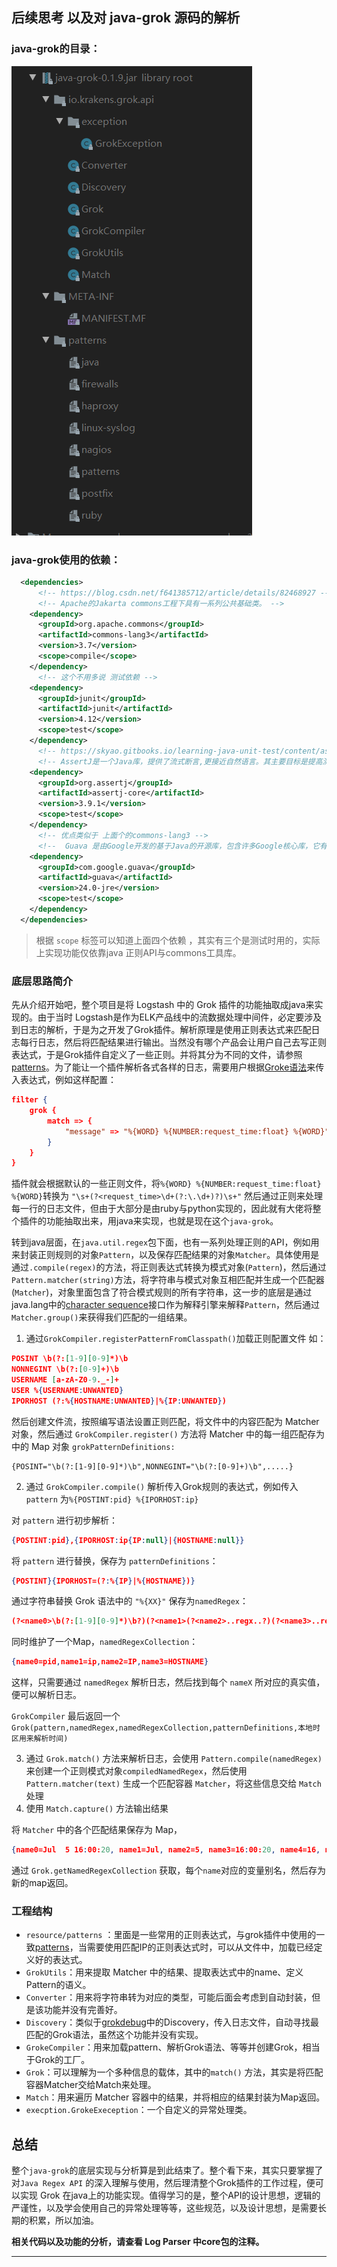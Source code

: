 ## 后续思考 以及对 java-grok 源码的解析

### java-grok的目录：

![image-20210714151848771](java-grok源码解析-IMG/Grok的目录.png)





### java-grok使用的依赖：

```xml
  <dependencies>
      <!-- https://blog.csdn.net/f641385712/article/details/82468927 -->
      <!-- Apache的Jakarta commons工程下具有一系列公共基础类。 -->
    <dependency>
      <groupId>org.apache.commons</groupId>
      <artifactId>commons-lang3</artifactId>
      <version>3.7</version>
      <scope>compile</scope>
    </dependency>
      <!-- 这个不用多说 测试依赖 -->
    <dependency>
      <groupId>junit</groupId>
      <artifactId>junit</artifactId>
      <version>4.12</version>
      <scope>test</scope>
    </dependency>
      <!-- https://skyao.gitbooks.io/learning-java-unit-test/content/assertj/ -->
      <!-- AssertJ是一个Java库，提供了流式断言,更接近自然语言。其主要目标是提高测试代码的可读性，使测试更容易维护。 -->
    <dependency>
      <groupId>org.assertj</groupId>
      <artifactId>assertj-core</artifactId>
      <version>3.9.1</version>
      <scope>test</scope>
    </dependency>
      <!-- 优点类似于 上面个的commons-lang3 -->
      <!--  Guava 是由Google开发的基于Java的开源库，包含许多Google核心库，它有助于最佳编码实践，并有助于减少编码错误。 -->      
    <dependency>
      <groupId>com.google.guava</groupId>
      <artifactId>guava</artifactId>
      <version>24.0-jre</version>
      <scope>test</scope>
    </dependency>
  </dependencies>

```

> 根据 `scope` 标签可以知道上面四个依赖 ，其实有三个是测试时用的，实际上实现功能仅依靠java 正则API与commons工具库。

### 底层思路简介

先从介绍开始吧，整个项目是将 Logstash 中的 Grok 插件的功能抽取成java来实现的。由于当时 Logstash是作为ELK产品线中的流数据处理中间件，必定要涉及到日志的解析，于是为之开发了Grok插件。解析原理是使用正则表达式来匹配日志每行日志，然后将匹配结果进行输出。当然没有哪个产品会让用户自己去写正则表达式，于是Grok插件自定义了一些正则。并将其分为不同的文件，请参照[patterns][patterns]。为了能让一个插件解析各式各样的日志，需要用户根据[Groke语法][plugins-filters-grok]来传入表达式，例如这样配置：

```json
filter {
    grok {
        match => {
            "message" => "%{WORD} %{NUMBER:request_time:float} %{WORD}"
        }
    }
}
```

插件就会根据默认的一些正则文件，将`%{WORD} %{NUMBER:request_time:float} %{WORD}`转换为 `"\s+(?<request_time>\d+(?:\.\d+)?)\s+"` 然后通过正则来处理每一行的日志文件，但由于大部分是由ruby与python实现的，因此就有大佬将整个插件的功能抽取出来，用java来实现，也就是现在这个`java-grok`。



转到java层面，在`java.util.regex`包下面，也有一系列处理正则的API，例如用来封装正则规则的对象`Pattern`，以及保存匹配结果的对象`Matcher`。具体使用是通过`.compile(regex)`的方法，将正则表达式转换为模式对象(`Pattern`)，然后通过`Pattern.matcher(string)`方法，将字符串与模式对象互相匹配并生成一个匹配器(`Matcher`)，对象里面包含了符合模式规则的所有字符串，这一步的底层是通过java.lang中的[character sequence](https://docs.oracle.com/javase/8/docs/api/java/lang/CharSequence.html)接口作为解释引擎来解释`Pattern`，然后通过`Matcher.group()`来获得我们匹配的一组结果。



1. 通过`GrokCompiler.registerPatternFromClasspath()`加载正则配置文件 如：

```json
POSINT \b(?:[1-9][0-9]*)\b
NONNEGINT \b(?:[0-9]+)\b
USERNAME [a-zA-Z0-9._-]+
USER %{USERNAME:UNWANTED}
IPORHOST (?:%{HOSTNAME:UNWANTED}|%{IP:UNWANTED})
```

然后创建文件流，按照编写语法设置正则匹配，将文件中的内容匹配为 Matcher 对象，然后通过 `GrokCompiler.register()` 方法将 Matcher 中的每一组匹配存为 中的  Map 对象 `grokPatternDefinitions:`

```
{POSINT="\b(?:[1-9][0-9]*)\b",NONNEGINT="\b(?:[0-9]+)\b",.....}
```



2. 通过 `GrokCompiler.compile()` 解析传入Grok规则的表达式，例如传入 `pattern` 为`%{POSTINT:pid} %{IPORHOST:ip}` 

对 `pattern` 进行初步解析：

```json
{POSTINT:pid},{IPORHOST:ip{IP:null}|{HOSTNAME:null}} 
```

将 `pattern` 进行替换，保存为 `patternDefinitions`：

```json
{POSTINT}{IPORHOST=(?:%{IP}|%{HOSTNAME})}
```

通过字符串替换 Grok 语法中的 `"%{XX}"` 保存为`namedRegex`：

```json
(?<name0>\b(?:[1-9][0-9]*)\b?)(?<name1>(?<name2>..regx..?)(?<name3>..regx..?)?)
```

同时维护了一个Map，`namedRegexCollection`：

```json
{name0=pid,name1=ip,name2=IP,name3=HOSTNAME}
```

这样，只需要通过 `namedRegex` 解析日志，然后找到每个 `nameX` 所对应的真实值，便可以解析日志。

`GrokCompiler` 最后返回一个 `Grok(pattern,namedRegex,namedRegexCollection,patternDefinitions,本地时区用来解析时间)`




3. 通过 `Grok.match()` 方法来解析日志，会使用 `Pattern.compile(namedRegex)` 来创建一个正则模式对象`compiledNamedRegex`，然后使用`Pattern.matcher(text)` 生成一个匹配容器 `Matcher`，将这些信息交给 `Match` 处理
4. 使用 `Match.capture()` 方法输出结果

将 `Matcher` 中的各个匹配结果保存为 Map，

```json
{name0=Jul  5 16:00:20, name1=Jul, name2=5, name3=16:00:20, name4=16, name5=00, name6=20, name7=boray01}
```

通过 `Grok.getNamedRegexCollection` 获取，每个`name`对应的变量别名，然后存为新的map返回。

### 工程结构

- `resource/patterns` ：里面是一些常用的正则表达式，与grok插件中使用的一致[patterns][patterns]，当需要使用匹配IP的正则表达式时，可以从文件中，加载已经定义好的表达式。
- `GrokUtils`：用来提取 Matcher 中的结果、提取表达式中的name、定义Pattern的语义。
- `Converter`：用来将字符串转为对应的类型，可能后面会考虑到自动封装，但是该功能并没有完善好。
- `Discovery`：类似于[grokdebug][grokdebug]中的Discovery，传入日志文件，自动寻找最匹配的Grok语法，虽然这个功能并没有实现。
- `GrokeCompiler`：用来加载pattern、解析Grok语法、等等并创建Grok，相当于Grok的工厂。
- `Grok`：可以理解为一个多种信息的载体，其中的`match()` 方法，其实是将匹配容器Matcher交给Match来处理。
- `Match`：用来遍历 Matcher 容器中的结果，并将相应的结果封装为Map返回。
- `execption.GrokeExeception`：一个自定义的异常处理类。



## 总结

整个`java-grok`的底层实现与分析算是到此结束了。整个看下来，其实只要掌握了对`Java Regex API` 的深入理解与使用，然后理清整个Grok插件的工作过程，便可以实现 Grok 在java上的功能实现。值得学习的是，整个API的设计思想，逻辑的严谨性，以及学会使用自己的异常处理等等，这些规范，以及设计思想，是需要长期的积累，所以加油。



**相关代码以及功能的分析，请查看 Log Parser 中core包的注释。**



---

[patterns]:https://github.com/elastic/logstash/tree/v1.4.2/patterns
[plugins-filters-grok]:https://www.elastic.co/guide/en/logstash/current/plugins-filters-grok.html

[grokdebug]:https://grokdebug.herokuapp.com/
